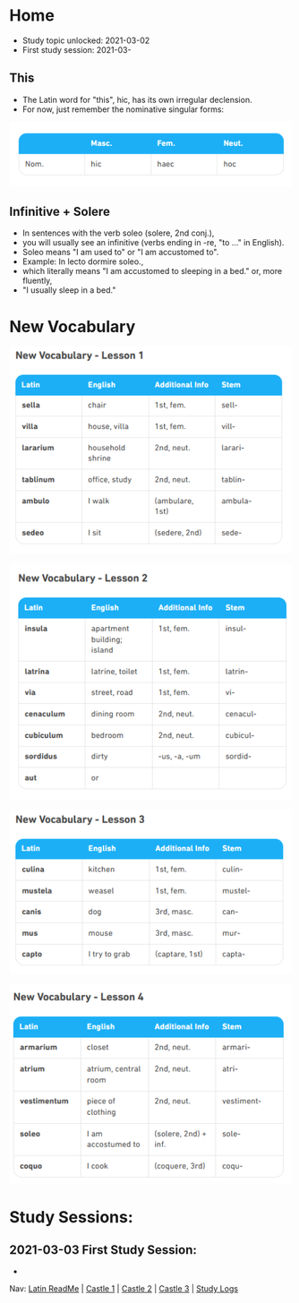 # Home
* Study topic unlocked:  2021-03-02
* First study session:  2021-03-


## This
* The Latin word for "this", hic, has its own irregular declension. 
* For now, just remember the nominative singular forms:

![this](https://github.com/EO4wellness/T-I-L/blob/main/polyglot/latin/Castle-3/Images/this.png)

## Infinitive + Solere
* In sentences with the verb soleo (solere, 2nd conj.),
* you will usually see an infinitive (verbs ending in -re, "to ..." in English). 
* Soleo means "I am used to" or "I am accustomed to".
* Example: In lecto dormire soleo., 
* which literally means "I am accustomed to sleeping in a bed." or, more fluently,
* "I usually sleep in a bed."

# New Vocabulary 

![Lesson1](https://github.com/EO4wellness/T-I-L/blob/main/polyglot/latin/Castle-3/Images/Home-Lesson1.png)

![Lesson2](https://github.com/EO4wellness/T-I-L/blob/main/polyglot/latin/Castle-3/Images/Home-Lesson2.png)

![Lesson3](https://github.com/EO4wellness/T-I-L/blob/main/polyglot/latin/Castle-3/Images/Home-Lesson3.png)

![Lesson4](https://github.com/EO4wellness/T-I-L/blob/main/polyglot/latin/Castle-3/Images/Home-Lesson4.png)

# Study Sessions: 

## 2021-03-03 First Study Session: 
* 

Nav: [Latin ReadMe](https://github.com/EO4wellness/T-I-L/tree/main/polyglot/latin) | [Castle 1](https://github.com/EO4wellness/T-I-L/tree/main/polyglot/latin/Castle-1) | [Castle 2](https://github.com/EO4wellness/T-I-L/tree/main/polyglot/latin/Castle-2) | [Castle 3](https://github.com/EO4wellness/T-I-L/tree/main/polyglot/latin/Castle-3) | [Study Logs](https://github.com/EO4wellness/T-I-L/tree/main/polyglot/latin/study-log)
